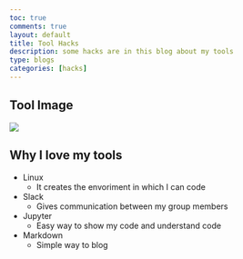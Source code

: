 ```yaml
---
toc: true
comments: true
layout: default
title: Tool Hacks
description: some hacks are in this blog about my tools
type: blogs
categories: [hacks]
---
```


## Tool Image
![]({{site.baseurl}}/tool.png)

## Why I love my tools
- Linux
    - It creates the envoriment in which I can code
- Slack
    - Gives communication between my group members
- Jupyter
    - Easy way to show my code and understand code
- Markdown
    - Simple way to blog